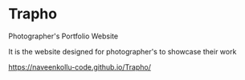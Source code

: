# Trapho
Photographer's Portfolio Website

It is the website designed for photographer's to showcase their work

https://naveenkollu-code.github.io/Trapho/

